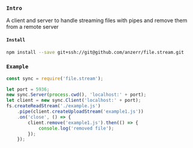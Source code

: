 
### `Intro`
A client and server to handle streaming files with pipes and remove them from a remote server

#### `Install`
``` bash
npm install --save git+ssh://git@github.com/anzerr/file.stream.git
```

### `Example`
``` javascript
const sync = require('file.stream');

let port = 5936;
new sync.Server(process.cwd(), 'localhost:' + port);
let client = new sync.Client('localhost:' + port);
fs.createReadStream('./example.js')
	.pipe(client.createUploadStream('example1.js'))
	.on('close', () => {
		client.remove('example1.js').then(() => {
			console.log('removed file');
		});
	});
```